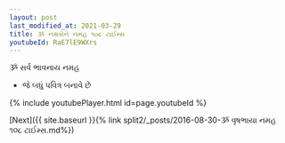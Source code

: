 ```yaml
---
layout: post
last_modified_at: 2021-03-29
title: ૐ નક્ષત્રોને નમહ ૧૦૮ ટાઈમ્સ
youtubeId: RaE7lE9WXrs
---
```

 
 
 ૐ સર્વ ભાવનાય નમહ  
 
 -  જે બધું પવિત્ર બનાવે છે 
 
  
 
  
 
 
 
 
 
 


{% include youtubePlayer.html id=page.youtubeId %}
 
[Next]({{ site.baseurl }}{% link  split2/_posts/2016-08-30-ૐ વૃષભાયા નમહ ૧૦૮ ટાઈમ્સ.md%})
 
